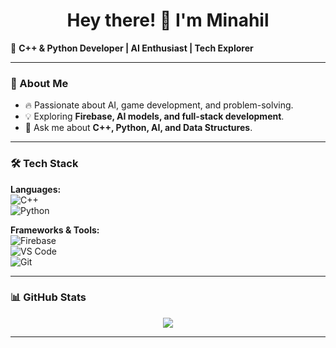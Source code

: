 <h1 align="center"> Hey there! 👋 I'm Minahil </h1>

🚀 **C++ & Python Developer | AI Enthusiast | Tech Explorer**  

---

### 🚀 About Me  
- 🔥 Passionate about AI, game development, and problem-solving.    
- 💡 Exploring **Firebase, AI models, and full-stack development**.  
- 📌 Ask me about **C++, Python, AI, and Data Structures**.  

---

### 🛠 Tech Stack  
**Languages:**  
![C++](https://img.shields.io/badge/C++-blue?style=flat&logo=cplusplus&logoColor=white)  
![Python](https://img.shields.io/badge/Python-yellow?style=flat&logo=python&logoColor=white)  

**Frameworks & Tools:**  
![Firebase](https://img.shields.io/badge/Firebase-orange?style=flat&logo=firebase)  
![VS Code](https://img.shields.io/badge/VSCode-blue?style=flat&logo=visualstudiocode)  
![Git](https://img.shields.io/badge/Git-red?style=flat&logo=git)  

---

### 📊 GitHub Stats  
<p align="center">
  <img src="https://github-readme-streak-stats.herokuapp.com/?user=YourGitHubUsername&theme=dark" />
</p>

---
